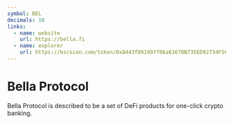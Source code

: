 ```yaml
---
symbol: BEL
decimals: 18
links:
  - name: website
    url: https://bella.fi
  - name: explorer
    url: https://bscscan.com/token/0x8443f091997f06a61670B735ED92734F5628692F
---
```


# Bella Protocol

Bella Protocol is described to be a set of DeFi products for one-click crypto banking.
